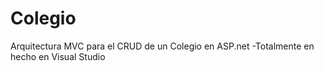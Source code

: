 # Colegio
Arquitectura MVC para el CRUD de un Colegio en ASP.net
-Totalmente en hecho en Visual Studio

